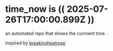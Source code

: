 # time_now is (( 2025-07-26T17:00:00.899Z ))

an automated repo that shows the currnent time

inspired by [breakingheatmap](https://github.com/breakingheatmap/breakingheatmap)